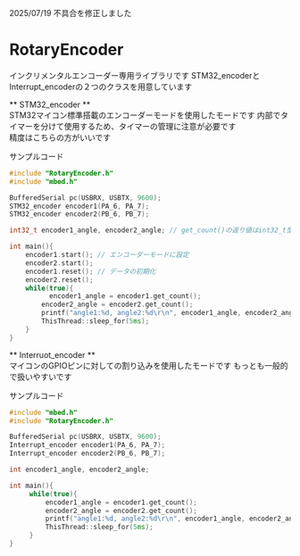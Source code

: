 2025/07/19 不具合を修正しました

# RotaryEncoder  
インクリメンタルエンコーダー専用ライブラリです
STM32_encoderとInterrupt_encoderの２つのクラスを用意しています  

** STM32_encoder **  
STM32マイコン標準搭載のエンコーダーモードを使用したモードです 内部でタイマーを分けて使用するため、タイマーの管理に注意が必要です  
精度はこちらの方がいいです  

サンプルコード  
``` cpp
#include "RotaryEncoder.h"
#include "mbed.h"

BufferedSerial pc(USBRX, USBTX, 9600);
STM32_encoder encoder1(PA_6, PA_7);
STM32_encoder encoder2(PB_6, PB_7);

int32_t encoder1_angle, encoder2_angle; // get_count()の返り値はint32_t型

int main(){
    encoder1.start(); // エンコーダーモードに設定
    encoder2.start();
    encoder1.reset(); // データの初期化
    encoder2.reset();
    while(true){
    	  encoder1_angle = encoder1.get_count();
        encoder2_angle = encoder2.get_count();
        printf("angle1:%d, angle2:%d\r\n", encoder1_angle, encoder2_angle);
        ThisThread::sleep_for(5ms);
    }
}
```

** Interruot_encoder **  
マイコンのGPIOピンに対しての割り込みを使用したモードです もっとも一般的で扱いやすいです  

サンプルコード  
```cpp
#include "mbed.h"
#include "RotaryEncoder.h"

BufferedSerial pc(USBRX, USBTX, 9600);
Interrupt_encoder encoder1(PA_6, PA_7);
Interrupt_encoder encoder2(PB_6, PB_7);

int encoder1_angle, encoder2_angle;

int main(){
     while(true){
         encoder1_angle = encoder1.get_count();
         encoder2_angle = encoder2.get_count();
         printf("angle1:%d, angle2:%d\r\n", encoder1_angle, encoder2_angle);
         ThisThread::sleep_for(5ms);
     }
}
```
